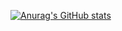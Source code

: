 [![Anurag's GitHub stats](https://github-readme-stats.vercel.app/api?username=SnowyField1906&hide=contribs,prs,stars,issues)](https://github.com/anuraghazra/github-readme-stats)
